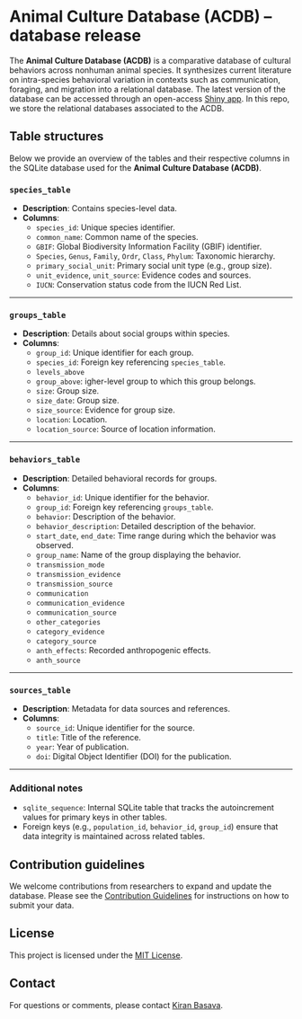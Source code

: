 # Animal Culture Database (ACDB) – database release

The **Animal Culture Database (ACDB)** is a comparative database of cultural behaviors across nonhuman animal species. It synthesizes current literature on intra-species behavioral variation in contexts such as communication, foraging, and migration into a relational database. The latest version of the database can be accessed through an open-access [Shiny app](https://github.com/datadiversitylab/ACDB). In this repo, we store the relational databases associated to the ACDB.

## Table structures

Below we provide an overview of the tables and their respective columns in the SQLite database used for the **Animal Culture Database (ACDB)**. 

### `species_table`
   - **Description**: Contains species-level data.
   - **Columns**:
     - `species_id`: Unique species identifier.
     - `common_name`: Common name of the species.
     - `GBIF`: Global Biodiversity Information Facility (GBIF) identifier.
     - `Species`, `Genus`, `Family`, `Ordr`, `Class`, `Phylum`: Taxonomic hierarchy.
     - `primary_social_unit`: Primary social unit type (e.g., group size).
     - `unit_evidence`, `unit_source`: Evidence codes and sources.
     - `IUCN`: Conservation status code from the IUCN Red List.

---

### `groups_table`
   - **Description**: Details about social groups within species.
   - **Columns**:
     - `group_id`: Unique identifier for each group.
     - `species_id`: Foreign key referencing `species_table`.
     - `levels_above`
     - `group_above`: igher-level group to which this group belongs.
     - `size`: Group size.
     - `size_date`: Group size.
     - `size_source`: Evidence for group size.
     - `location`: Location.
     - `location_source`: Source of location information.

---

### `behaviors_table`
   - **Description**: Detailed behavioral records for groups.
   - **Columns**:
     - `behavior_id`: Unique identifier for the behavior.
     - `group_id`: Foreign key referencing `groups_table`.
     - `behavior`: Description of the behavior.
     - `behavior_description`: Detailed description of the behavior.
     - `start_date`, `end_date`: Time range during which the behavior was observed.
     - `group_name`: Name of the group displaying the behavior.
     - `transmission_mode`
     - `transmission_evidence`
     - `transmission_source`
     - `communication`
     - `communication_evidence`
     - `communication_source`
     - `other_categories`
     - `category_evidence`
     - `category_source`
     - `anth_effects`: Recorded anthropogenic effects.
     - `anth_source`

---

### `sources_table`
   - **Description**: Metadata for data sources and references.
   - **Columns**:
     - `source_id`: Unique identifier for the source.
     - `title`: Title of the reference.
     - `year`: Year of publication.
     - `doi`: Digital Object Identifier (DOI) for the publication.

---

### Additional notes

- `sqlite_sequence`: Internal SQLite table that tracks the autoincrement values for primary keys in other tables.
- Foreign keys (e.g., `population_id`, `behavior_id`, `group_id`) ensure that data integrity is maintained across related tables.

## Contribution guidelines

We welcome contributions from researchers to expand and update the database. Please see the [Contribution Guidelines](#) for instructions on how to submit your data.

## License

This project is licensed under the [MIT License](LICENSE).

## Contact

For questions or comments, please contact [Kiran Basava](mailto:kcb7@arizona.edu).


